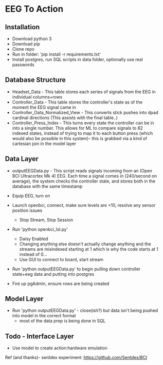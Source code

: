 # EEG To Action

## Installation

* Download python 3
* Download pip
* Clone repo
* Run in folder: 'pip install -r requirements.txt'
* Install postgres, run SQL scripts in data folder, optionally use real passwords

## Database Structure
* Headset_Data - This table stores each series of signals from the EEG in individual columns+rows
* Controller_Data - This table stores the controller's state as of the moment the EEG signal came in
* Controller_Data_Normalized_View - This converts stick pushes into dpad cardinal directions (This assists with the final table..)
* Controller_Press_Index - This turns every state the controller can be in into a single number.  This allows for ML to compare signals to 82 indexed states, instead of trying to map it to each button press (which would also be possible in this system)- this is grabbed via a kind of cartesian join in the model layer

## Data Layer
* outputEEGData.py - This script reads signals incoming from an (Open BCI Ultracortex Mk 4) EEG. Each time a signal comes in (240/second on average), the system checks the controller state, and stores both in the database with the same timestamp  
* Equip EEG, turn on
* Launch openbci, connect, make sure levels are <10, resolve any sensor position issues
  * Stop Stream, Stop Session

* Run 'python openbci_lsl.py'
  * Daisy Enabled
  * Changing anything else doesn't actually change anything and the streams are misindexed starting at 1 which is why the code starts at 1 instead of 0...
  * Use GUI to connect to board, start stream

* Run 'python outputEEGData.py' to begin pulling down controller state+eeg data and putting into postgres
* Fire up pgAdmin, ensure rows are being created


## Model Layer

* Run 'python outputEEGData.py' - close(ish?) but data isn't being pushed into model in the correct format
  * most of the data prep is being done in SQL
  

## Todo - Interface Layer
* Use model to create action:hardware emulation








Ref (and thanks)- sentdex experiment: https://github.com/Sentdex/BCI
